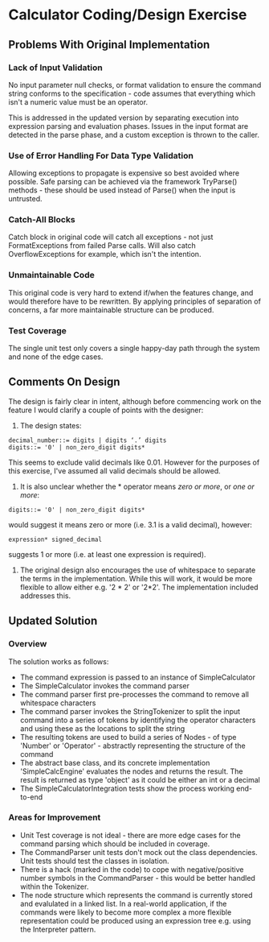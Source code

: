 # Calculator Coding/Design Exercise

## Problems With Original Implementation

### Lack of Input Validation

No input parameter null checks, or format validation to ensure the command string conforms to the specification - code assumes that everything which isn't a numeric value must be an operator. 

This is addressed in the updated version by separating execution into expression parsing and evaluation phases. Issues in the input format are detected in the parse phase, and a custom exception is thrown to the caller.

### Use of Error Handling For Data Type Validation

Allowing exceptions to propagate is expensive so best avoided where possible. Safe parsing can be achieved via the framework TryParse() methods - these should be used instead of Parse() when the input is untrusted. 

### Catch-All Blocks

Catch block in original code will catch all exceptions - not just FormatExceptions from failed Parse calls. Will also catch OverflowExceptions for example, which isn't the intention.

### Unmaintainable Code

This original code is very hard to extend if/when the features change, and would therefore have to be rewritten. By applying principles of separation of concerns, a far more maintainable structure can be produced.  

### Test Coverage

The single unit test only covers a single happy-day path through the system and none of the edge cases. 

## Comments On Design

The design is fairly clear in intent, although before commencing work on the feature I would clarify a couple of points with the designer:
1. The design states:
```
decimal_number::= digits | digits ‘.’ digits
digits::= '0' | non_zero_digit digits*
```

This seems to exclude valid decimals like 0.01. However for the purposes of this exercise, I've assumed all valid decimals should be allowed.

1. It is also unclear whether the * operator means *zero or more*, or *one or more*:
```
digits::= '0' | non_zero_digit digits*
```
would suggest it means zero or more (i.e. 3.1 is a valid decimal), however:
```
expression* signed_decimal
```
suggests 1 or more (i.e. at least one expression is required).

1. The original design also encourages the use of whitespace to separate the terms in the implementation. While this will work, it would be more flexible to allow either e.g. '2 * 2' or '2*2'. The implementation included addresses this.

## Updated Solution

### Overview

The solution works as follows: 
- The command expression is passed to an instance of SimpleCalculator
- The SimpleCalculator invokes the command parser
- The command parser first pre-processes the command to remove all whitespace characters
- The command parser invokes the StringTokenizer to split the input command into a series of tokens by identifying the operator characters and using these as the locations to split the string
- The resulting tokens are used to build a series of Nodes - of type 'Number' or 'Operator' - abstractly representing the structure of the command
- The abstract base class, and its concrete implementation 'SimpleCalcEngine' evaluates the nodes and returns the result. The result is returned as type 'object' as it could be either an int or a decimal
- The SimpleCalculatorIntegration tests show the process working end-to-end

### Areas for Improvement

- Unit Test coverage is not ideal - there are more edge cases for the command parsing which should be included in coverage.
- The CommandParser unit tests don't mock out the class dependencies. Unit tests should test the classes in isolation.
- There is a hack (marked in the code) to cope with negative/positive number symbols in the CommandParser - this would be better handled within the Tokenizer. 
- The node structure which represents the command is currently stored and evalulated in a linked list. In a real-world application, if the commands were likely to become more complex a more flexible representation could be produced using an expression tree e.g. using the Interpreter pattern.
